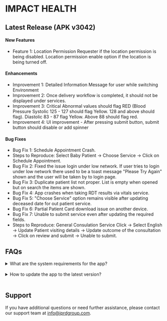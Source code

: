 # IMPACT HEALTH

## Latest Release (APK v3042)

#### New Features
- Feature 1: Location Permission Requester if the location permission is being disabled. Location permission enable option if the location is being turned off.
  
#### Enhancements
- Improvement 1: Detailed Information Message for user while switching Environment
- Improvement 2: Once delivery workflow is completed, it should not be displayed under services.
- Improvement 3: Critical Abnormal values should flag RED (Blood Pressure Systolic 125 - 127 should flag Yellow. 128 and above should flag). Diastolic  83 - 87 flag Yellow. Above 88 should flag red.
- Improvement 4: UI improvement - After pressing submit button, submit button should disable or add spinner

#### Bug Fixes
- Bug Fix 1: Schedule Appointment Crash.
- Steps to Reproduce: Select Baby Patient -> Choose Service -> Click on Schedule Appointment.
- Bug Fix 2: Fixed the issue login under low network. If user tries to login under low network there used to be a toast message "Please Try Again" shown and the user will be taken by to login page.
- Bug Fix 3: Duplicate patient list not proper. List is empty when opened but on search the items are shown.
- Bug Fix 4: App crashes when taking RDT results via vitals service.
- Bug Fix 5: "Choose Service" option remains visible after updating deceased date for out patient service.
- Bug Fix 6: Partial Patient Card download issue on another device.
- Bug Fix 7: Unable to submit service even after updating the required fields.
- Steps to Reproduce: General Consulation Service Click -> Select English -> Update Patient visiting details -> Update outcome of the consultation -> Click on review and submit -> Unable to submit.

## FAQs

<details>
<summary>What are the system requirements for the app?</summary>
  Minimum System Requirements:
  - Android Device
  - Android level 8(Oreo)
</details>
<br>
<details>
<summary>How to update the app to the latest version?</summary>
  To update to the latest version please follow these steps:
  <br>
  1. In the Home Dashboard Screen click on the drawer icon on top left corner
  <br>
  2. Click on the "Check for Update" option.
</details>
<br>

<!-- Add more FAQs as needed -->

## Support

If you have additional questions or need further assistance, please contact our support team at info@iprdgroup.com.
